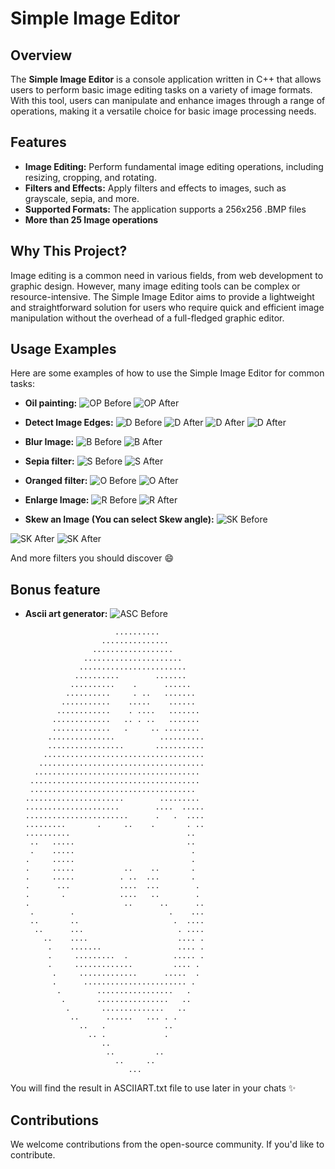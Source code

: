 # Simple Image Editor

## Overview

The **Simple Image Editor** is a console application written in C++ that allows users to perform basic image editing tasks on a variety of image formats. With this tool, users can manipulate and enhance images through a range of operations, making it a versatile choice for basic image processing needs.

## Features

- **Image Editing:** Perform fundamental image editing operations, including resizing, cropping, and rotating.
- **Filters and Effects:** Apply filters and effects to images, such as grayscale, sepia, and more.
- **Supported Formats:** The application supports a 256x256 .BMP files
- **More than 25 Image operations**

## Why This Project?

Image editing is a common need in various fields, from web development to graphic design. However, many image editing tools can be complex or resource-intensive. The Simple Image Editor aims to provide a lightweight and straightforward solution for users who require quick and efficient image manipulation without the overhead of a full-fledged graphic editor.

## Usage Examples

Here are some examples of how to use the Simple Image Editor for common tasks:

- **Oil painting:** 
![OP Before](https://i.ibb.co/wctBmdp/nature.png) ![OP After](https://i.ibb.co/z80dmWW/epqvpeqj.png)

- **Detect Image Edges:** 
![D Before](https://i.ibb.co/tHW9NJ4/boy.png) ![D After](https://i.ibb.co/TcD7whm/hcwjkchkc.png)
![D After](https://i.ibb.co/RTLSGq8/inkedd.png) ![D After](https://i.ibb.co/x2hxwvF/egeg.png)
- **Blur Image:** 
![B Before](https://i.ibb.co/tHW9NJ4/boy.png) ![B After](https://i.ibb.co/GW1wjKq/bluredd.png)
- **Sepia filter:** 
![S Before](https://i.ibb.co/wctBmdp/nature.png) ![S After](https://i.ibb.co/Xkt6MqG/mkfeqmkeqf.png)
- **Oranged filter:** 
![O Before](https://i.ibb.co/wctBmdp/nature.png) ![O After](https://i.ibb.co/SxKvKGb/lkmefwf.png)
- **Enlarge Image:** 
![R Before](https://i.ibb.co/tHW9NJ4/boy.png) ![R After](https://i.ibb.co/pWs7K7r/boye.png)
- **Skew an Image (You can select Skew angle):** 
![SK Before](https://i.ibb.co/tHW9NJ4/boy.png) 

![SK After](https://i.ibb.co/qgggvSr/wgjwrjg.png) ![SK After](https://i.ibb.co/pzt5ybV/rvkwkrv.png)


And more filters you should discover :smile: 

## Bonus feature 

- **Ascii art generator:** ![ASC Before](https://i.ibb.co/Sr8Lr22/mario.png) 

                                                      
                          ..........                  
                       ...............                
                     ..................               
                   ......................             
                  ........................            
                 ..........        .......            
                ..........    .      ......           
               ..........     . ..   .......          
              ...........    .....    ......          
             ............    . ....   .......         
            .............   .. . ..   .......         
            .............   .     .. ........         
           ...............          ..........        
           .................       ...........        
          ....................................        
         .....................................        
        .....................................         
       ......................................         
       .....................................          
      ......................        .........         
      .....................        ....  .....        
      .......................      .   .  ....        
      .........       .     ..    .       . ..        
      ..........                          ..          
       ..   .....                         ..          
       .    .....                          .          
      .     .....                          .          
      .     .....           ..    ..       .          
      .     .....          . ..  ...       .          
      .      ...           ....  ...        .         
      .       .            ....   ..        .         
      .                     ..      ..      ..        
       .        .                     .    ...        
       ..       ..                     .  ....        
        ..      ...                     . ....        
          ..    ....                    .... .        
           .    .......                 .... .        
           .     .........  .          ..... .        
           .     .............         .... .         
            .     .............      .....  .         
            .      ....................... .          
             .        .................   .           
              .       ................   ..           
               .       ..............   ..            
                ..      ......   ... . .              
                  ..   .             ..               
                    .. .             .                
                       ..                             
                        ..         ..                 
                          ..     ..                   
                             ...                      
                                                      
      


You will find the result in ASCIIART.txt file to use later in your chats :sparkles:

## Contributions

We welcome contributions from the open-source community. If you'd like to contribute.
